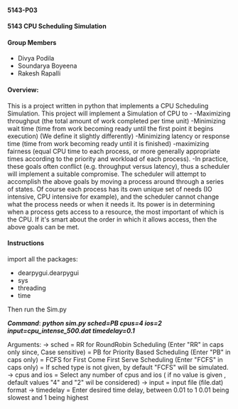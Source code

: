 #### 5143-P03
#### 5143 CPU Scheduling Simulation

#### Group Members


- Divya Podila
- Soundarya Boyeena
- Rakesh Rapalli

#### Overview:
This is a project written in python that implements a CPU Scheduling Simulation.
This project will implement a Simulation of CPU to -
-Maximizing throughput (the total amount of work completed per time unit)
-Minimizing wait time (time from work becoming ready until the first point it begins execution) (We define it slightly differently)
-Minimizing latency or response time (time from work becoming ready until it is finished)
-maximizing fairness (equal CPU time to each process, or more generally appropriate times according to the priority and workload of each process).
-In practice, these goals often conflict (e.g. throughput versus latency), thus a scheduler will implement a suitable compromise.
The scheduler will attempt to accomplish the above goals by moving a process around through a series of states. Of course each process has its own unique set of needs (IO intensive, CPU intensive for example), and the scheduler cannot change what the process needs or when it needs it. Its power is in determining when a process gets access to a resource, the most important of which is the CPU. If it's smart about the order in which it allows access, then the above goals can be met.
#### Instructions

import all the packages:
- dearpygui.dearpygui
- sys
- threading
- time

Then run the Sim.py

***Command***:
 ***python sim.py sched=PB  cpus=4 ios=2 input=cpu_intense_500.dat timedelay=0.1***
 
 Arguments:
 -> sched = RR for RoundRobin Scheduling  (Enter "RR" in caps only since, Case sensitive)
          = PB for Priority Based Scheduling (Enter "PB" in caps only)
          = FCFS for First Come First Serve Scheduling (Enter "FCFS" in caps only)
          = If sched type is not given, by default "FCFS" will be simulated.
 -> cpus and ios = Select any number of cpus and ios ( if no value is given , default values "4" and "2" wil be considered)
 -> input =  input file (file.dat) format
 -> timedelay =  Enter desired time delay, between 0.01 to 1 0.01 being slowest and 1 being highest
